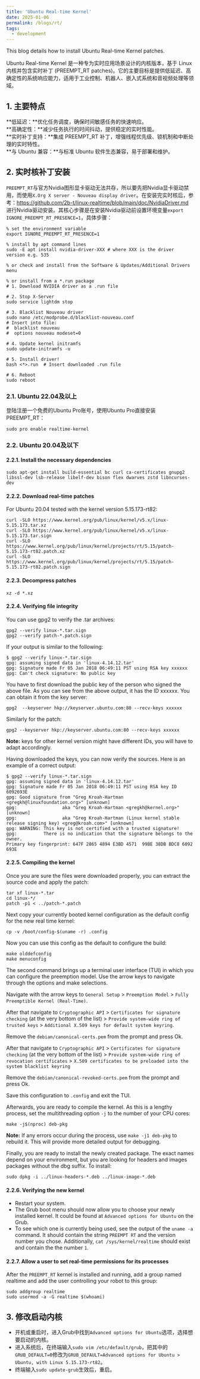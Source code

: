 ```yaml
---
title: 'Ubuntu Real-time Kernel'
date: 2025-01-06
permalink: /blogs/rt/
tags:
  - development
---
```


This blog details how to install Ubuntu Real-time Kernel patches.

Ubuntu Real-time Kernel 是一种专为实时应用场景设计的内核版本，基于 Linux 内核并包含实时补丁 (PREEMPT_RT patches)。它的主要目标是提供低延迟、高确定性的系统响应能力，适用于工业控制、机器人、嵌入式系统和音视频处理等领域。

## 1. 主要特点
**低延迟：**优化任务调度，确保时间敏感任务的快速响应。  
**高确定性：**减少任务执行的时间抖动，提供稳定的实时性能。  
**实时补丁支持：**集成 PREEMPT_RT 补丁，增强线程优先级、锁机制和中断处理的实时特性。  
**与 Ubuntu 兼容：**与标准 Ubuntu 软件生态兼容，易于部署和维护。  

## 2. 实时核补丁安装
`PREEMPT_RT`与官方Nvidia图形显卡驱动无法共存，所以要先把Nvidia显卡驱动禁用，而使用`X.Org X server - Nouveau display driver`。在安装完实时核后，参考：https://github.com/2b-t/linux-realtime/blob/main/doc/NvidiaDriver.md 进行Nvidia驱动安装。其核心步骤是在安装Nvidia驱动前设置环境变量`export IGNORE_PREEMPT_RT_PRESENCE=1`，具体步骤：
```
% set the environment variable
export IGNORE_PREEMPT_RT_PRESENCE=1

% install by apt command lines
sudo -E apt install nvidia-driver-XXX # where XXX is the driver version e.g. 535

% or check and install from the Software & Updates/Additional Drivers menu

% or install from a *.run package
# 1. Download NVIDIA driver as a .run file

# 2. Stop X-Server
sudo service lightdm stop

# 3. Blacklist Nouveau driver
sudo nano /etc/modprobe.d/blacklist-nouveau.conf
# Insert into file:
#  blacklist nouveau
#  options nouveau modeset=0

# 4. Update kernel initramfs
sudo update-initramfs -u

# 5. Install driver!
bash <*>.run  # Insert downloaded .run file

# 6. Reboot
sudo reboot
```

### 2.1. Ubuntu 22.04及以上
登陆注册一个免费的Ubuntu Pro账号，使用Ubuntu Pro直接安装PREEMPT_RT：
```
sudo pro enable realtime-kernel
```

### 2.2. Ubuntu 20.04及以下
#### 2.2.1. Install the necessary dependencies
```
sudo apt-get install build-essential bc curl ca-certificates gnupg2 libssl-dev lsb-release libelf-dev bison flex dwarves zstd libncurses-dev
```

#### 2.2.2. Download real-time patches 
For Ubuntu 20.04 tested with the kernel version 5.15.173-rt82:
```
curl -SLO https://www.kernel.org/pub/linux/kernel/v5.x/linux-5.15.173.tar.xz
curl -SLO https://www.kernel.org/pub/linux/kernel/v5.x/linux-5.15.173.tar.sign
curl -SLO https://www.kernel.org/pub/linux/kernel/projects/rt/5.15/patch-5.15.173-rt82.patch.xz
curl -SLO https://www.kernel.org/pub/linux/kernel/projects/rt/5.15/patch-5.15.173-rt82.patch.sign
```

#### 2.2.3. Decompress patches
```
xz -d *.xz
```

#### 2.2.4. Verifying file integrity
You can use gpg2 to verify the .tar archives:
```
gpg2 --verify linux-*.tar.sign
gpg2 --verify patch-*.patch.sign
```

If your output is similar to the following:
```
$ gpg2 --verify linux-*.tar.sign
gpg: assuming signed data in 'linux-4.14.12.tar'
gpg: Signature made Fr 05 Jan 2018 06:49:11 PST using RSA key xxxxxx
gpg: Can't check signature: No public key
```
You have to first download the public key of the person who signed the above file. As you can see from the above output, it has the ID xxxxxx. You can obtain it from the key server:
```
gpg2  --keyserver hkp://keyserver.ubuntu.com:80 --recv-keys xxxxxx
```
Similarly for the patch:
```
gpg2 --keyserver hkp://keyserver.ubuntu.com:80 --recv-keys xxxxxx
```
**Note:** keys for other kernel version might have different IDs, you will have to adapt accordingly.

Having downloaded the keys, you can now verify the sources. Here is an example of a correct output:
```
$ gpg2 --verify linux-*.tar.sign
gpg: assuming signed data in 'linux-4.14.12.tar'
gpg: Signature made Fr 05 Jan 2018 06:49:11 PST using RSA key ID 6092693E
gpg: Good signature from "Greg Kroah-Hartman <gregkh@linuxfoundation.org>" [unknown]
gpg:                 aka "Greg Kroah-Hartman <gregkh@kernel.org>" [unknown]
gpg:                 aka "Greg Kroah-Hartman (Linux kernel stable release signing key) <greg@kroah.com>" [unknown]
gpg: WARNING: This key is not certified with a trusted signature!
gpg:          There is no indication that the signature belongs to the owner.
Primary key fingerprint: 647F 2865 4894 E3BD 4571  99BE 38DB BDC8 6092 693E
```

#### 2.2.5. Compiling the kernel
Once you are sure the files were downloaded properly, you can extract the source code and apply the patch:
```
tar xf linux-*.tar
cd linux-*/
patch -p1 < ../patch-*.patch
```
Next copy your currently booted kernel configuration as the default config for the new real time kernel:
```
cp -v /boot/config-$(uname -r) .config
```
Now you can use this config as the default to configure the build:
```
make olddefconfig
make menuconfig
```
The second command brings up a terminal user interface (TUI) in which you can configure the preemption model. Use the arrow keys to navigate through the options and make selections.  

Navigate with the arrow keys to `General Setup` > `Preemption Model` > `Fully Preemptible Kernel (Real-Time)`.  

After that navigate to `Cryptographic API` > `Certificates for signature checking` (at the very bottom of the list) > `Provide system-wide ring of trusted keys` > `Additional X.509 keys for default system keyring`.

Remove the `debian/canonical-certs.pem` from the prompt and press Ok. 

After that navigate to `Cryptographic API` > `Certificates for signature checking` (at the very bottom of the list) > `Provide system-wide ring of revocation certificates` > `X.509 certificates to be preloaded into the system blacklist keyring`

Remove the `debian/canonical-revoked-certs.pem` from the prompt and press Ok.

Save this configuration to `.config` and exit the TUI.  

Afterwards, you are ready to compile the kernel. As this is a lengthy process, set the multithreading option `-j` to the number of your CPU cores:
```
make -j$(nproc) deb-pkg
```

**Note:** If any errors occur during the process, use `make -j1 deb-pkg` to rebuild it. This will provide more detailed output for debugging.

Finally, you are ready to install the newly created package. The exact names depend on your environment, but you are looking for headers and images packages without the dbg suffix. To install:
```
sudo dpkg -i ../linux-headers-*.deb ../linux-image-*.deb
```

#### 2.2.6. Verifying the new kernel
* Restart your system. 
* The Grub boot menu should now allow you to choose your newly installed kernel. It could be found at `Advanced options for Ubuntu` on the Grub.
* To see which one is currently being used, see the output of the `uname -a` command. It should contain the string `PREEMPT RT` and the version number you chose. Additionally, `cat /sys/kernel/realtime` should exist and contain the the number `1`.

#### 2.2.7. Allow a user to set real-time permissions for its processes
After the `PREEMPT_RT` kernel is installed and running, add a group named realtime and add the user controlling your robot to this group:
```
sudo addgroup realtime
sudo usermod -a -G realtime $(whoami)
```

## 3. 修改启动内核
* 开机或重启时，进入Grub中找到`Advanced options for Ubuntu`选项，选择想要启动的内核。
* 进入系统后，在终端输入`sudo vim /etc/default/grub`，把其中的`GRUB_DEFAULT=0`修改为`GRUB_DEFAULT=Advanced options for Ubuntu > Ubuntu, with Linux 5.15.173-rt82`。
* 终端输入`sudo update-grub`生效后，重启。

